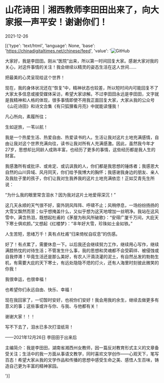 # 山花诗田｜湘西教师李田田出来了，向大家报一声平安！谢谢你们！

2021-12-26

[{'type': 'text/html', 'language': None, 'base': 'https://chinadigitaltimes.net/chinese/feed', 'value': '![GitHub](https://chinadigitaltimes.net/chinese/files/2021/12/image-1640544969052.png)

大家好，我是李田田。刚从“医院”出来，所以第一时间回复大家。感谢大家对我的关心，对这件事情的关注！我会继续以精灵的姿态生活在这人世间……

把最美的心灵呈现给这个世界！

现在，我的身体状况还在“恢复”中，精神状态也较差，所以短时间内可能回复不了大家太多信息或接受媒体采访，希望大家谅解。不过李田田永远是李田田，文字就是我精神和人格的体现，很多事情即使不用我正面回复大家，大家从我的公众号《山花诗田》和诗文合集《有只狐狸看月亮》中就能读懂我！

凡心所向，素履所往；

生如逆旅，一苇以航！

我是一个热爱生活、热爱自由、热爱读书的人。生活让我对这片土地充满感情，自由让我对这个世界充满向往，读书让我对所有人充满感激。因此，虽然我今年才27岁，思想却比同龄人成熟丰富，也经历了更多的事情，这些经历都是我人生的财富。

我感激所有或批评、或肯定、或讥讽我的人，你们都是我思想的锤炼者；我感恩大自然的山川异域、风月同天，你们给予我博大的胸怀；我感谢我身边的朋友、亲人及我肚子里的孩子，你们让我对生我养我的这片土地充满依恋！正如艾青先生所说：

“为什么我的眼里常含泪水？因为我对这片土地爱得深沉！”

这几天永顺的天气很不好，窗外阴风阵阵、呼啸不止；风稍停息，一场纷纷扬扬的大雪又飘然而至；似乎想掩盖什么，又似乎想为这天地增加一丝明净。我站在这风雪中，满含热泪，既想起杜甫的《茅屋为秋风所破歌》：“安得广厦千万间，大庇天下寒士俱欢颜。”又想起《红楼梦》：“丰年好大雪，珍珠如土金如铁。”

人生苦短，思绪万千！真有点杜甫“归来倚杖自叹息”的伤感。

好了！有点累了，需要休息一下。以后我还会继续努力工作，继续用心写作，继续满腔热忱的对待生活；不管发生什么事，我的思想和灵魂都不会受羁绊、被侵蚀或自我停滞！毕竟生活还是那么美好，有农人汗滴浇灌的泥土，有自然丛发的勃勃生机，有需要大庇的天下寒士，有远处隐隐不熄的灯火，还有人海里时刻彼此微笑的你我！

我很幸运，也很幸福！

也希望你们永远自由、快乐、幸福！

现在我回家了，一切暂时安好，也祝你们安好！我会用我的余生，继续去做更多有意义的事；这些事或许与你、与我、与他都有关！

谢谢大家！！！

写不下去了，泪水已多次打湿纸背！

——2021年12月26日   李田田于出来后



主编简介：我是李田田，湖南省湘西州女教师，因一篇反对教育形式主义的文章备受关注；生活中的我一方面从事语文教学，同时喜欢文学创作——心观天下，笔写百态！希望大家从我的文学作品和传播的思想中感受生命之美、感悟人生百味，铸造自己更为丰富的精神家园。

'}]